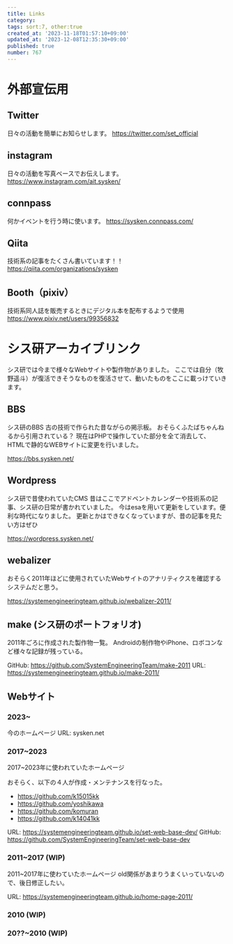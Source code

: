```yaml
---
title: Links
category:
tags: sort:7, other:true
created_at: '2023-11-18T01:57:10+09:00'
updated_at: '2023-12-08T12:35:30+09:00'
published: true
number: 767
---
```


# 外部宣伝用

## Twitter
日々の活動を簡単にお知らせします。
https://twitter.com/set_official

## instagram
日々の活動を写真ベースでお伝えします。
https://www.instagram.com/ait.sysken/

## connpass
何かイベントを行う時に使います。
https://sysken.connpass.com/

## Qiita
技術系の記事をたくさん書いています！！
https://qiita.com/organizations/sysken

## Booth（pixiv）
技術系同人誌を販売するときにデジタル本を配布するようで使用
https://www.pixiv.net/users/99356832

# シス研アーカイブリンク
シス研では今まで様々なWebサイトや製作物がありました。
ここでは自分（牧野遥斗）が復活できそうなものを復活させて、動いたものをここに載っけていきます。

## BBS
シス研のBBS
古の技術で作られた昔ながらの掲示板。
おそらくふたばちゃんねるから引用されている？
現在はPHPで操作していた部分を全て消去して、HTMLで静的なWEBサイトに変更を行いました。

https://bbs.sysken.net/

## Wordpress
シス研で昔使われていたCMS
昔はここでアドベントカレンダーや技術系の記事、シス研の日常が書かれていました。
今はesaを用いて更新をしています。便利な時代になりました。
更新とかはできなくなっていますが、昔の記事を見たい方はぜひ

https://wordpress.sysken.net/


## webalizer
おそらく2011年ほどに使用されていたWebサイトのアナリティクスを確認するシステムだと思う。

https://systemengineeringteam.github.io/webalizer-2011/

## make (シス研のポートフォリオ)
2011年ごろに作成された製作物一覧。
Androidの制作物やiPhone、ロボコンなど様々な記録が残っている。

GitHub: https://github.com/SystemEngineeringTeam/make-2011
URL: https://systemengineeringteam.github.io/make-2011/

## Webサイト

### 2023~
今のホームページ
URL: sysken.net

### 2017~2023

2017~2023年に使われていたホームページ

おそらく、以下の４人が作成・メンテナンスを行なった。
- https://github.com/k15015kk
- https://github.com/yoshikawa
- https://github.com/komuran
- https://github.com/k14041kk

URL: https://systemengineeringteam.github.io/set-web-base-dev/
GitHub: https://github.com/SystemEngineeringTeam/set-web-base-dev

### 2011~2017 (WIP)

2011~2017年に使わていたホームページ
old関係があまりうまくいっていないので、後日修正したい。

URL: https://systemengineeringteam.github.io/home-page-2011/

### 2010 (WIP)


### 20??~2010 (WIP)



